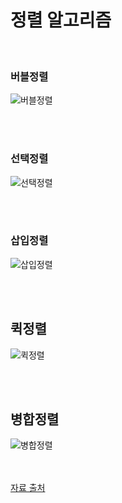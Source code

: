 
# 정렬 알고리즘 

</br>

### 버블정렬
![버블정렬](https://velog.velcdn.com/images%2Fjminkyoung%2Fpost%2F5f41b08e-825b-43bc-ba5d-3c9e6f437add%2Fbubble_sort.gif)
</br>

</br>
</br>


### 선택정렬
![선택정렬](https://velog.velcdn.com/images%2Fjminkyoung%2Fpost%2Fc7e8f2cc-a1ba-4e42-9627-5e5188c76086%2Fselection_sort.gif)
</br>


</br>
</br>


### 삽입정렬
![삽입정렬](https://velog.velcdn.com/images%2Fjminkyoung%2Fpost%2F0aa4771a-68c4-4a3d-a928-6d69887f3dcf%2Finsertion_sort.gif)
</br>

</br>
</br>


## 퀵정렬
![퀵정렬](https://cdn.emre.me/sorting/quick_sort_lomuto.gif)

</br>
</br>


## 병합정렬
![병합정렬](https://cdn.emre.me/sorting/merge_sort.gif)</br>
</br>
</br>

[자료 출처](https://cdn.emre.me/sorting/merge_sort.gif)

